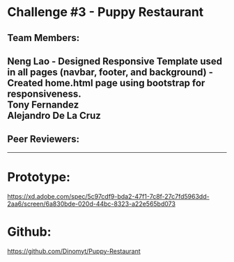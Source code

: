 # Challenge #3 - Puppy Restaurant

Team Members: 
---------------------
Neng Lao  -  Designed Responsive Template used in all pages (navbar, footer, and background)
          -  Created home.html page using bootstrap for responsiveness.  
Tony Fernandez  
Alejandro De La Cruz  
----------------------
  
Peer Reviewers:  
---------------------
  
  
---------------------



# Prototype:  

https://xd.adobe.com/spec/5c97cdf9-bda2-47f1-7c8f-27c7fd5963dd-2aa6/screen/6a830bde-020d-44bc-8323-a22e565bd073

# Github:  

https://github.com/Dinomyt/Puppy-Restaurant
